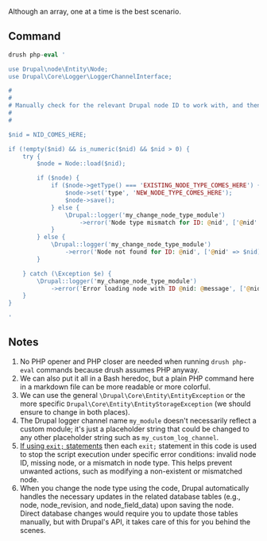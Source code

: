 Although an array, one at a time is the best scenario.

## Command

```php
drush php-eval '

use Drupal\node\Entity\Node;
use Drupal\Core\Logger\LoggerChannelInterface;

#
#
# Manually check for the relevant Drupal node ID to work with, and then isolate this node ID by copying it to the clipboard;
#
#

$nid = NID_COMES_HERE;

if (!empty($nid) && is_numeric($nid) && $nid > 0) {
    try {
        $node = Node::load($nid);

        if ($node) {
            if ($node->getType() === 'EXISTING_NODE_TYPE_COMES_HERE') {
                $node->set('type', 'NEW_NODE_TYPE_COMES_HERE');
                $node->save();
            } else {
                \Drupal::logger('my_change_node_type_module')
                    ->error('Node type mismatch for ID: @nid', ['@nid' => $nid]);
            }
        } else {
            \Drupal::logger('my_change_node_type_module')
                ->error('Node not found for ID: @nid', ['@nid' => $nid]);
        }

    } catch (\Exception $e) {
        \Drupal::logger('my_change_node_type_module')
            ->error('Error loading node with ID @nid: @message', ['@nid' => $nid, '@message' => $e->getMessage()]);
    }
}

'
```

## Notes

1. No PHP opener and PHP closer are needed when running `drush php-eval` commands because drush assumes PHP anyway.
1. We can also put it all in a Bash heredoc, but a plain PHP command here in a markdown file can be more readable or more colorful.
1. We can use the general `\Drupal\Core\Entity\EntityException` or the more specific `Drupal\Core\Entity\EntityStorageException` (we should ensure to change in both places).
1. The Drupal logger channel name `my_module` doesn't necessarily reflect a custom module; it's just a placeholder string that could be changed to any other placeholder string such as `my_custom_log_channel`.
1. [If using `exit;` statements](https://codereview.stackexchange.com/questions/295280/replace-node-type-in-drupal) then each `exit;` statement in this code is used to stop the script execution under specific error conditions: invalid node ID, missing node, or a mismatch in node type. This helps prevent unwanted actions, such as modifying a non-existent or mismatched node.
1. When you change the node type using the code, Drupal automatically handles the necessary updates in the related database tables (e.g., node, node_revision, and node_field_data) upon saving the node.<br>
Direct database changes would require you to update those tables manually, but with Drupal's API, it takes care of this for you behind the scenes.
